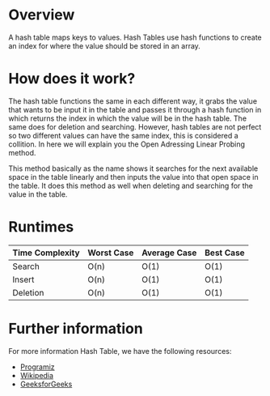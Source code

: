 # Overview

A hash table maps keys to values. Hash Tables use hash functions to create an index for where the value should be stored in an array. 

# How does it work?

The hash table functions the same in each different way, it grabs the value that wants to be input it in the table and passes it through a hash function in which returns the index in which the value will be in the hash table. The same does for deletion and searching. However, hash tables are not perfect so two different values can have the same index, this is considered a collition. In here we will explain you the Open Adressing Linear Probing method.

This method basically as the name shows it searches for the next available space in the table linearly and then inputs the value into that open space in the table. It does this method as well when deleting and searching for the value in the table.

# Runtimes

| Time Complexity |   Worst Case   | Average Case | Best Case |
|-----------------|----------------|--------------|-----------|
| Search          | O(n)           | O(1)         | O(1)      |
| Insert          | O(n)           | O(1)         | O(1)      |
| Deletion        | O(n)           | O(1)         | O(1)      |

# Further information

For more information Hash Table, we have the following resources:
- [Programiz](https://www.programiz.com/dsa/hash-table)
- [Wikipedia](https://en.wikipedia.org/wiki/Hash_table)
- [GeeksforGeeks](https://www.geeksforgeeks.org/open-addressing-collision-handling-technique-in-hashing/)